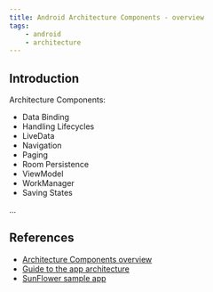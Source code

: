 ```yaml
---
title: Android Architecture Components - overview
tags:
    - android
    - architecture
---
```


Introduction
------------

Architecture Components:
- Data Binding
- Handling Lifecycles
- LiveData
- Navigation
- Paging
- Room Persistence
- ViewModel
- WorkManager
- Saving States

...

References
----------
- [Architecture Components overview](https://developer.android.com/topic/libraries/architecture/index.html)
- [Guide to the app architecture](https://developer.android.com/jetpack/docs/guide)
- [SunFlower sample app](https://github.com/googlesamples/android-sunflower)
